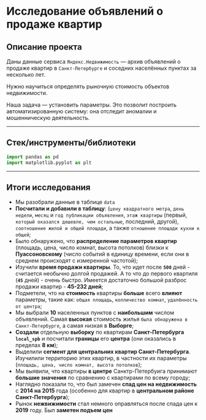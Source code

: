 # Исследование объявлений о продаже квартир


## Описание проекта

Даны данные сервиса `Яндекc.Недвижимость` — архив объявлений о продаже квартир в `Санкт-Петербурге` и соседних населённых пунктах за несколько лет. 

Нужно научиться определять рыночную стоимость объектов недвижимости. 

Наша задача — установить параметры. Это позволит построить автоматизированную систему: она отследит аномалии и мошенническую деятельность.

---

## Стек/инструменты/библиотеки

```python
import pandas as pd
import matplotlib.pyplot as plt
```

---

## Итоги исследования

* Мы разобрали данные в таблице `data`
* **Посчитали и добавили в таблицу**: (`цену квадратного метра`, `день недели`, `месяц` и `год публикации объявления`, `этаж квартиры` (первый, `который оказался дешевле, чем остальные`, последний, другой), `соотношение жилой и общей площади`, а также `отношение площади кухни к общей`;
* Было обнаружено, что **распределение параметров квартир** (площадь, цена, число комнат, высота потолков) близки к **Пуассоновскому** (число событий в единицу времени, если они в среднем происходят с измеренной частотой);
* Изучили **время продажи квартиры**. То, что идет после **`500`** дней - считается необычно долгой продажей. А то что до первого квартиля (**`45`** дней) - очень быстро. Имеется достаточно большой разброс продажи квартир - **45-232 дней**;
* Подметели, что на **стоимость** квартиры **больше** всего **влияют** параметры, такие как: `общая площадь`, `колличество комнат`, `удалённость от центра`;
* Мы выбрали **10** населенных пунктов с **наибольшим** числом объявлений. Самая **высокая** стоимость жилья `была обнаружена в Санкт-Петербурге`, а самая низкая в **Выборге**;
* **Создали** отдельную **выборку** по квартирам **Санкт-Петербурга `local_spb`** и посчитали **границы** его **центра** (они оказались в пределах **8 км**);
* Выделили **сегмент для центральних квартир Санкт-Петербурга**. Изучилили территорию этих квартир, в частности их параметры (`площадь, цена, число комнат, высота потолков`);
* Мы выявили, что квартиры **в центре** Санктр-Петербуига принимают **большие значения** по сравнению с квартирами по всему городу;
* Наглядно показали то, что был замечен **спад цен на недвижимость** с **2014 на 2015** года (особенно для квартир в **центральном районе Санкт-Петербурга**);
* Рынок **нежвижимости** стал немного оправляться после спада цен к **2019** году. Был **заметен подъем цен**
